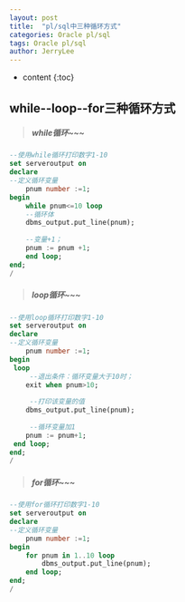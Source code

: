 ```yaml
---
layout: post
title:  "pl/sql中三种循环方式"
categories: Oracle pl/sql
tags: Oracle pl/sql
author: JerryLee
---
```

* content
{:toc}
## while--loop--for三种循环方式




>##### while循环~~~





``` sql
--使用while循环打印数字1-10
set serveroutput on
declare
--定义循环变量
    pnum number :=1;
begin
    while pnum<=10 loop
    --循环体
    dbms_output.put_line(pnum);
    
    --变量+1；
    pnum := pnum +1;
    end loop;
end;
/


```




>##### loop循环~~~





``` sql
--使用loop循环打印数字1-10
set serveroutput on
declare
--定义循环变量
    pnum number :=1;
begin
 loop
     --退出条件：循环变量大于10时；
    exit when pnum>10;
 
     --打印该变量的值
    dbms_output.put_line(pnum);
 
     --循环变量加1
    pnum := pnum+1;
 end loop;
end;
/

```



>##### for循环~~~





``` sql
--使用for循环打印数字1-10
set serveroutput on
declare
--定义循环变量
    pnum number :=1;
begin
    for pnum in 1..10 loop
        dbms_output.put_line(pnum);
    end loop;
end;
/

```
